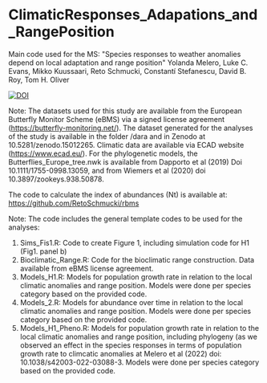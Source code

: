 # ClimaticResponses_Adapations_and_RangePosition

Main code used for the MS: "Species responses to weather anomalies depend on local adaptation and range position" 
Yolanda Melero, Luke C. Evans, Mikko Kuussaari, Reto Schmucki, Constantí Stefanescu, David B. Roy, Tom H. Oliver

[![DOI](https://zenodo.org/badge/DOI/10.5281/zenodo.15065537.svg)](https://doi.org/10.5281/zenodo.15065537)

Note: The datasets used for this study are available from the European Butterfly Monitor Scheme (eBMS) via a signed license agreement (https://butterfly-monitoring.net/). The dataset generated for the analyses of the study is available in the folder /dara and in Zenodo at 10.5281/zenodo.15012265. Climatic data are available via ECAD website (https://www.ecad.eu/). For the phylogenetic models, the Butterflies_Europe_tree.nwk is available from Dapporto et al (2019) Doi 10.1111/1755-0998.13059, and from Wiemers et al (2020) doi 10.3897/zookeys.938.50878.

The code to calculate the index of abundances (Nt) is available at: https://github.com/RetoSchmucki/rbms

Note: The code includes the general template codes to be used for the analyses:
1. Sims_Fis1.R: Code to create Figure 1, including simulation code for H1 (Fig1. panel b)
2. Bioclimatic_Range.R: Code for the bioclimatic range construction. Data available from eBMS license agreement.
3. Models_H1.R: Models for population growth rate in relation to the local climatic anomalies and range position. Models were done per species category based on the provided code. 
4. Models_2.R: Models for abundance over time in relation to the local climatic anomalies and range position. Models were done per species category based on the provided code.
5. Models_H1_Pheno.R: Models for population growth rate in relation to the local climatic anomalies and range position, including phylogeny (as we observed an effect in the species responses in terms of population growth rate to climcatic anomalies at Melero et al (2022) doi: 10.1038/s42003-022-03088-3. Models were done per species category based on the provided code. 


